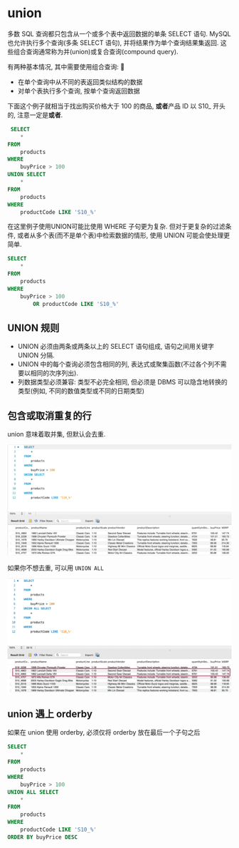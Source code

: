 # union

多数 SQL 查询都只包含从一个或多个表中返回数据的单条 SELECT 语句. MySQL 也允许执行多个查询(多条 SELECT 语句), 并将结果作为单个查询结果集返回. 这些组合查询通常称为并(union)或复合查询(compound query).

有两种基本情况, 其中需要使用组合查询:


- 在单个查询中从不同的表返回类似结构的数据
- 对单个表执行多个查询, 按单个查询返回数据

下面这个例子就相当于找出购买价格大于 100 的商品, **或者**产品 ID 以 S10_ 开头的, 注意一定是**或者**.

```sql
 SELECT 
    *
FROM
    products
WHERE
    buyPrice > 100 
UNION SELECT 
    *
FROM
    products
WHERE
    productCode LIKE 'S10_%'
```

在这里例子使用UNION可能比使用 WHERE 子句更为复杂. 但对于更复杂的过滤条件, 或者从多个表(而不是单个表)中检索数据的情形, 使用 UNION 可能会使处理更简单.

```sql
SELECT 
    *
FROM
    products
WHERE
    buyPrice > 100
        OR productCode LIKE 'S10_%'
```

## UNION 规则

- UNION 必须由两条或两条以上的 SELECT 语句组成, 语句之间用关键字 UNION 分隔.
- UNION 中的每个查询必须包含相同的列, 表达式或聚集函数(不过各个列不需要以相同的次序列出).
- 列数据类型必须兼容: 类型不必完全相同, 但必须是 DBMS 可以隐含地转换的类型(例如, 不同的数值类型或不同的日期类型)

## 包含或取消重复的行

union 意味着取并集, 但默认会去重.

![mysql-2](../../../screenshots/mysql-2.png)

如果你不想去重, 可以用 `UNION ALL`

![mysql-3](../../../screenshots/mysql-3.png)

## union 遇上 orderby

如果在 union 使用 orderby, 必须仅将 orderby 放在最后一个子句之后

```sql
SELECT 
    *
FROM
    products
WHERE
    buyPrice > 100 
UNION ALL SELECT 
    *
FROM
    products
WHERE
    productCode LIKE 'S10_%'
ORDER BY buyPrice DESC
```
